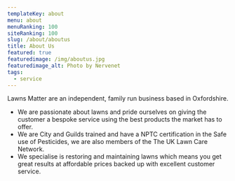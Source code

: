 ```yaml
---
templateKey: about
menu: about
menuRanking: 100
siteRanking: 100
slug: /about/aboutus
title: About Us
featured: true
featuredimage: /img/aboutus.jpg
featuredimage_alt: Photo by Nervenet
tags:
  - service
---
```

Lawns Matter are an independent, family run business based in Oxfordshire.

* We are passionate about lawns and pride ourselves on giving the customer a bespoke service using the best products the market has to offer. 
* We are City and Guilds trained and have a NPTC certification in the Safe use of Pesticides, we are also members of the The UK Lawn Care Network. 
* We specialise is restoring and maintaining lawns which means you get great results at affordable prices backed up with excellent customer service.

